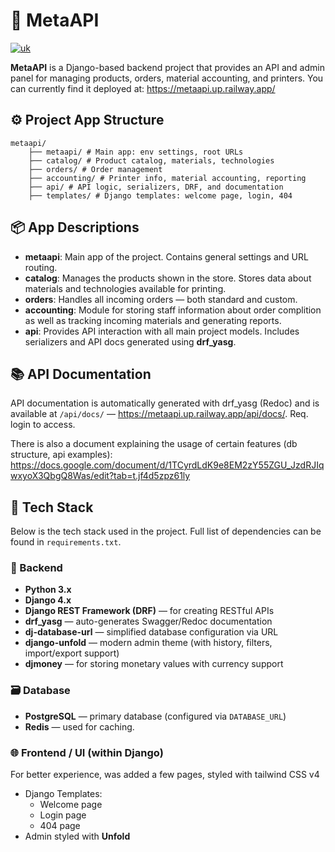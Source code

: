 # 🧩 MetaAPI
[![uk](https://img.shields.io/badge/lang-uk-yellow.svg)](https://github.com/paseka-alex/metaprint/blob/api/README.uk.md)

**MetaAPI** is a Django-based backend project that provides an API and admin panel for managing products, orders, material accounting, and printers.
You can currently find it deployed at: https://metaapi.up.railway.app/

## ⚙️ Project App Structure

```
metaapi/
    ├── metaapi/ # Main app: env settings, root URLs
    ├── catalog/ # Product catalog, materials, technologies
    ├── orders/ # Order management
    ├── accounting/ # Printer info, material accounting, reporting
    ├── api/ # API logic, serializers, DRF, and documentation
    ├── templates/ # Django templates: welcome page, login, 404
```

## 📦 App Descriptions

- **metaapi**: Main app of the project. Contains general settings and URL routing.
- **catalog**: Manages the products shown in the store. Stores data about materials and technologies available for printing.
- **orders**: Handles all incoming orders — both standard and custom.
- **accounting**: Module for storing staff information about order complition as well as tracking incoming materials and generating reports.
- **api**: Provides API interaction with all main project models. Includes serializers and API docs generated using **drf_yasg**.


## 📚 API Documentation

API documentation is automatically generated with drf_yasg (Redoc) and is available at `/api/docs/` — https://metaapi.up.railway.app/api/docs/. Req. login to access.

There is also a document explaining the usage of certain features (db structure, api examples):  
https://docs.google.com/document/d/1TCyrdLdK9e8EM2zY55ZGU_JzdRJIqwxyoX3QbgQ8Was/edit?tab=t.jf4d5zpz61ly

## 🧰 Tech Stack

Below is the tech stack used in the project. Full list of dependencies can be found in `requirements.txt`.

### 🔧 Backend

- **Python 3.x**
- **Django 4.x**
- **Django REST Framework (DRF)** — for creating RESTful APIs
- **drf_yasg** — auto-generates Swagger/Redoc documentation
- **dj-database-url** — simplified database configuration via URL
- **django-unfold** — modern admin theme (with history, filters, import/export support)
- **djmoney** — for storing monetary values with currency support

### 🗃 Database

- **PostgreSQL** — primary database (configured via `DATABASE_URL`)
- **Redis** — used for caching.

### 🌐 Frontend / UI (within Django)
For better experience, was added a few pages, styled with tailwind CSS v4
- Django Templates:
  - Welcome page  
  - Login page  
  - 404 page  
- Admin styled with **Unfold**
